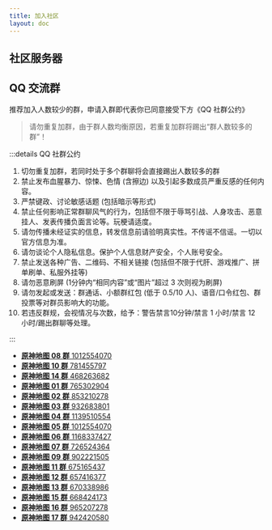```yaml
---
title: 加入社区
layout: doc
---
```


## 社区服务器

<LinkGrid :items="server" />

## QQ 交流群

推荐加入人数较少的群，申请入群即代表你已同意接受下方《QQ 社群公约》

> 请勿重复加群，由于群人数均衡原因，若重复加群将踢出“群人数较多的群”！

:::details QQ 社群公约

1. 切勿重复加群，若同时处于多个群聊将会直接踢出人数较多的群
2. 禁止发布血腥暴力、惊悚、色情 (含擦边) 以及引起多数成员严重反感的任何内容。
3. 严禁键政、讨论敏感话题 (包括暗示等形式)
4. 禁止任何影响正常群聊风气的行为，包括但不限于辱骂引战、人身攻击、恶意挂人、发表传播负面言论等。玩梗请适度。
5. 请勿传播未经证实的信息，转发信息前请验明真实性。不传谣不信谣。一切以官方信息为准。
6. 请勿谈论个人隐私信息。保护个人信息财产安全，个人账号安全。
7. 禁止发送各种广告、二维码、不相关链接 (包括但不限于代肝、游戏推广、拼单刷单、私服外挂等)
8. 请勿恶意刷屏 (1分钟内“相同内容”或“图片”超过 3 次则视为刷屏)
9. 请勿发起或发送：群通话、小额群红包 (低于 0.5/10 人)、语音/口令红包、群投票等对群员影响大的功能。
10. 若违反群规，会视情况与次数，给予：警告禁言10分钟/禁言 1 小时/禁言 12 小时/踢出群聊等处理。

:::
- [**原神地图 08 群** 1012554070](https://qm.qq.com/q/pT6SMOn0EE '点击一键加入原神地图08群')
- [**原神地图 10 群** 781455797](https://qm.qq.com/q/8DngyPRcl2 '点击一键加入原神地图10群')
- [**原神地图 14 群** 468263682](https://qm.qq.com/q/To2IVMTfqi '点击一键加入原神地图14群')
- [**原神地图 01 群** 765302904](# '被封禁')
- [**原神地图 02 群** 853210278](https://qm.qq.com/q/IAxw3ZTByS '点击一键加入原神地图02群')
- [**原神地图 03 群** 932683801](https://qm.qq.com/q/Gp8JpzKHWG '点击一键加入原神地图03群')
- [**原神地图 04 群** 1139510554](https://qm.qq.com/q/GpOcTaFnyO '点击一键加入原神地图04群')
- [**原神地图 05 群** 1012554070](# '被封禁')
- [**原神地图 06 群** 1168337427](https://qm.qq.com/q/eKrX4NJi82 '点击一键加入原神地图06群')
- [**原神地图 07 群** 726524364](https://qm.qq.com/q/VFt6rNHKWC '点击一键加入原神地图07群')
- [**原神地图 09 群** 902221505](https://qm.qq.com/q/4KPqq9oH44 '点击一键加入原神地图09群')
- [**原神地图 11 群** 675165437](https://qm.qq.com/q/yHYleN16vu '点击一键加入原神地图11群')
- [**原神地图 12 群** 657416377](https://qm.qq.com/q/mKD0P4bsCk '点击一键加入原神地图12群')
- [**原神地图 13 群** 670338986](https://qm.qq.com/q/4qt8156JLq '点击一键加入原神地图13群')
- [**原神地图 15 群** 668424173](https://qm.qq.com/q/7rUA47LtCw '点击一键加入原神地图15群')
- [**原神地图 16 群** 965207278](https://qm.qq.com/q/QDSOtAeqok '点击一键加入原神地图16群')
- [**原神地图 17 群** 942420580](https://qm.qq.com/q/IhvL6FOne2 '点击一键加入原神地图17群')

<script setup lang="ts">
import { onMounted } from 'vue'
import { serverLink } from '../components/links/Community'

const server = [
  serverLink('discord', 'Discord'),
  serverLink('qq', 'QQ 频道'),
]
</script>

<style lang="scss" scoped>
@use '../components/links/Community.scss';
@include Community.main;
</style>
